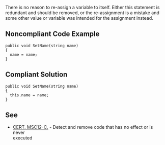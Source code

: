
There is no reason to re-assign a variable to itself. Either this statement is redundant and should be removed, or the re-assignment is a mistake and some other value or variable was intended for the assignment instead.

## Noncompliant Code Example


    public void SetName(string name)
    {
      name = name;
    }


## Compliant Solution


    public void SetName(string name)
    {
      this.name = name;
    }


## See

- [CERT, MSC12-C.](https://www.securecoding.cert.org/confluence/x/NYA5) - Detect and remove code that has no effect or is never<br>  executed


